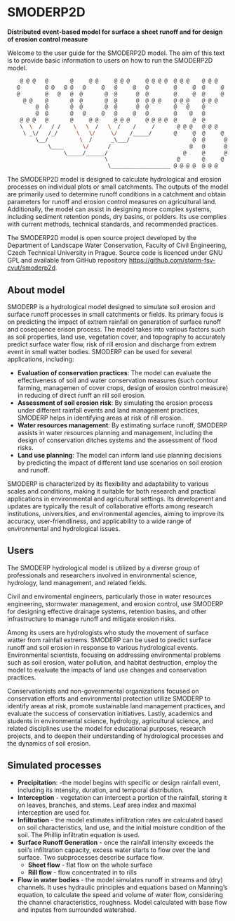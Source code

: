 # SMODERP2D
**Distributed event-based model for surface a sheet runoff and for design of erosion control measure**

Welcome to the user guide for the SMODERP2D model. The aim of this text is
to provide basic information to users on how to run the SMODERP2D model.

```sh
    @ @ @   @       @     @ @     @ @ @     @ @ @ @  @ @ @    @ @ @
   @        @ @   @ @   @     @   @     @   @        @     @  @     @
   @        @   @   @  @       @  @      @  @        @     @  @     @
     @ @    @       @  @       @  @      @  @ @ @    @ @ @    @ @ @
         @  @       @  @       @  @      @  @        @   @    @
         @  @       @   @     @   @     @   @        @    @   @
    @ @ @   @       @     @ @     @ @ @     @ @ @ @  @     @  @
    \  \  /   / /    \   \  /   \  /    /     /       @ @ @   @ @ @
     \ _\/   /_/      \   \/     \/    /_____/       @     @  @     @
         \__/          \  /      _\___/                    @  @      @
             \____      \/      /                         @   @      @
                  \_____/______/                        @     @      @
                               \                      @       @     @
                                \___________________ @ @ @ @  @ @ @
```

The SMODERP2D model is designed to calculate hydrological and erosion processes on
individual plots or small catchments. The outputs of the model are primarily
used to determine runoff conditions in a catchment and obtain parameters for
runoff and erosion control measures on agricultural land. Additionally,
the model can assist in designing more complex systems, including sediment
retention ponds, dry basins, or polders. Its use complies with current
methods, technical standards, and recommended practices.

The SMODERP2D model is open source project developed by the Department
of Landscape Water Conservation, Faculty of Civil Engineering, Czech
Technical University in Prague. Source code is licenced under GNU GPL
and available from GitHub repository <https://github.com/storm-fsv-cvut/smoderp2d>.

## About model
SMODERP is a hydrological model designed to simulate soil erosion and surface runoff processes in small catchments or fields. Its primary focus is on predicting the impact of extrem rainfall on generation of surface runoff and cosequence erison process. The model takes into  various factors such as soil properties, land use, vegetation cover, and topography to accurately predict surface water flow, risk of rill erosion and discharge from extrem event in small watter bodies.
SMODERP can be used for several applications, including:

- **Evaluation of conservation practices**: The model can evaluate the effectiveness of soil and water conservation measures (such contour farming, managemen of cover crops, design of erosion control measure) in reducing of direct runff an rill soil erosion.
- **Assessment of soil erosion risk**: By simulating the erosion process under different rainfall events and land management practices, SMODERP helps in identifying areas at risk of rill erosion.
- **Water resources management**: By estimating surface runoff, SMODERP assists in water resources planning and management, including the design of conservation ditches systems and the assessment of flood risks.
- **Land use planning**: The model can inform land use planning decisions by predicting the impact of different land use scenarios on soil erosion and runoff.

SMODERP is characterized by its flexibility and adaptability to various scales and conditions, making it suitable for both research and practical applications in environmental and agricultural settings. Its development and updates are typically the result of collaborative efforts among research institutions, universities, and environmental agencies, aiming to improve its accuracy, user-friendliness, and applicability to a wide range of environmental and hydrological issues.

## Users

The SMODERP hydrological model is utilized by a diverse group of professionals and researchers involved in environmental science, hydrology, land management, and related fields. 

Civil and enviromental engineers, particularly those in water resources engineering, stormwater management, and erosion control, use SMODERP for designing effective drainage systems, retention basins, and other infrastructure to manage runoff and mitigate erosion risks.

Among its users are hydrologists who study the movement of surface watter from rainfall extrems. SMODERP can be used to predict surface runoff and soil erosion in response to various hydrological events. Environmental scientists, focusing on addressing environmental problems such as soil erosion, water pollution, and habitat destruction, employ the model to evaluate the impacts of land use changes and conservation practices.

Conservationists and non-governmental organizations focused on conservation efforts and environmental protection utilize SMODERP to identify areas at risk, promote sustainable land management practices, and evaluate the success of conservation initiatives. Lastly, academics and students in environmental science, hydrology, agricultural science, and related disciplines use the model for educational purposes, research projects, and to deepen their understanding of hydrological processes and the dynamics of soil erosion. 

## Simulated processes

- **Precipitation**: -the model begins with specific or design rainfall event, including its intensity, duration, and temporal distribution. 
- **Interception** - vegetation can intercept a portion of the rainfall, storing it on leaves, branches, and stems. Leaf area index and maximal interception are used for.
- **Infiltration** - the model estimates infiltration rates are calculated based on soil characteristics, land use, and the initial moisture condition of the soil. The Phillip infiltratin equation is used.
- **Surface Runoff Generation** - once the rainfall intensity exceeds the soil’s infiltration capacity, excess water starts to flow over the land surface. Two subprocesses describe surface flow.
  - **Sheet flow** - flat flow on the whole surface
  - **Rill flow** - flow concentrated in to rills
- **Flow in water bodies** - the model simulates runoff in streams and (dry) channels. It uses hydraulic principles and equations based on Manning’s equation, to calculate the speed and volume of water flow, considering the channel characteristics, roughness. Model calculated with base flow and inputes from surrounded watershed.